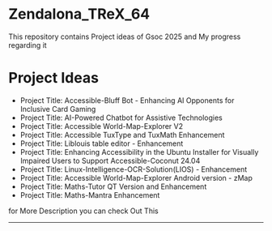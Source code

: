 # Zendalona_TReX_64
This repository contains Project ideas of Gsoc 2025 and My progress regarding it 
<h1>Project Ideas </h1>
<ul>
<li>Project Title: Accessible-Bluff Bot - Enhancing AI Opponents for Inclusive Card Gaming</li> 
<li>Project Title: AI-Powered Chatbot for Assistive Technologies </li>
<li>Project Title: Accessible World-Map-Explorer V2 </li>
<li>Project Title: Accessible TuxType and TuxMath Enhancement </li>
<li>Project Title: Liblouis table editor - Enhancement </li>
<li>Project Title: Enhancing Accessibility in the Ubuntu Installer for Visually Impaired Users 
to Support Accessible-Coconut 24.04 </li>
<li>Project Title: Linux-Intelligence-OCR-Solution(LIOS) - Enhancement </li>
<li>Project Title: Accessible World-Map-Explorer Android version - zMap </li>
<li>Project Title: Maths-Tutor QT Version and Enhancement </li>
<li>Project Title: Maths-Mantra Enhancement</li>
</ul>
 for  More Description you can check Out This <a href="">
<hr>
 
